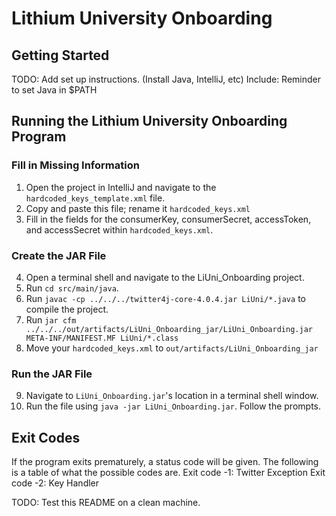 # Lithium University Onboarding

## Getting Started ##
TODO: Add set up instructions. (Install Java, IntelliJ, etc)
Include: Reminder to set Java in $PATH

## Running the Lithium University Onboarding Program ##

### Fill in Missing Information ###
1. Open the project in IntelliJ and navigate to the ```hardcoded_keys_template.xml``` file.
2. Copy and paste this file; rename it ```hardcoded_keys.xml```
3. Fill in the fields for the consumerKey, consumerSecret, accessToken, and accessSecret within ```hardcoded_keys.xml```.

### Create the JAR File ###
4. Open a terminal shell and navigate to the LiUni_Onboarding project.
5. Run ```cd src/main/java```.
6. Run ```javac -cp ../../../twitter4j-core-4.0.4.jar LiUni/*.java``` to compile the project.
7. Run ```jar cfm ../../../out/artifacts/LiUni_Onboarding_jar/LiUni_Onboarding.jar META-INF/MANIFEST.MF LiUni/*.class```
8. Move your ```hardcoded_keys.xml``` to ```out/artifacts/LiUni_Onboarding_jar```

### Run the JAR File ###
9. Navigate to ```LiUni_Onboarding.jar```'s location in a terminal shell window.
10. Run the file using ```java -jar LiUni_Onboarding.jar```. Follow the prompts.

## Exit Codes ##
If the program exits prematurely, a status code will be given. The following is a table of what the possible codes are.
Exit code -1: Twitter Exception
Exit code -2: Key Handler

TODO: Test this README on a clean machine.
